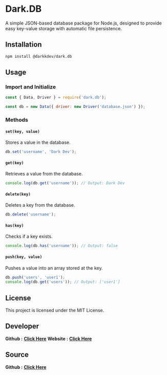 # Dark.DB

A simple JSON-based database package for Node.js, designed to provide easy key-value storage with automatic file persistence.

## Installation

```sh
npm install @darkkdev/dark.db
```

## Usage

### Import and Initialize

```javascript
const { Data, Driver } = require('dark.db');

const db = new Data({ driver: new Driver('database.json') });
```

### Methods

#### `set(key, value)`
Stores a value in the database.
```javascript
db.set('username', 'Dark Dev');
```

#### `get(key)`
Retrieves a value from the database.
```javascript
console.log(db.get('username')); // Output: Dark Dev
```

#### `delete(key)`
Deletes a key from the database.
```javascript
db.delete('username');
```

#### `has(key)`
Checks if a key exists.
```javascript
console.log(db.has('username')); // Output: false
```

#### `push(key, value)`
Pushes a value into an array stored at the key.
```javascript
db.push('users', 'user1');
console.log(db.get('users')); // Output: ['user1']
```

## License
This project is licensed under the MIT License.

## Developer 
**Github :** [**Click Here**](https://github.com/id5g)
**Website :** [**Click Here**](https://dark-dev.netlify.app)

## Source
**Github :** [**Click Here**](https://github.com/id5g/dark.db)
